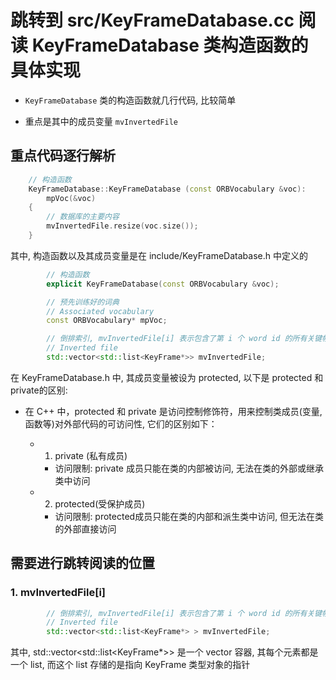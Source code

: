 # 跳转到 src/KeyFrameDatabase.cc 阅读 KeyFrameDatabase 类构造函数的具体实现

- `KeyFrameDatabase` 类的构造函数就几行代码, 比较简单

- 重点是其中的成员变量 `mvInvertedFile`


## 重点代码逐行解析

```c++
    // 构造函数
    KeyFrameDatabase::KeyFrameDatabase (const ORBVocabulary &voc):
        mpVoc(&voc)
    {
        // 数据库的主要内容
        mvInvertedFile.resize(voc.size());
    }
```

其中, 构造函数以及其成员变量是在 include/KeyFrameDatabase.h 中定义的

```c++
        // 构造函数
        explicit KeyFrameDatabase(const ORBVocabulary &voc);
```

```c++
        // 预先训练好的词典
        // Associated vocabulary
        const ORBVocabulary* mpVoc;

        // 倒排索引, mvInvertedFile[i] 表示包含了第 i 个 word id 的所有关键帧
        // Inverted file
        std::vector<std::list<KeyFrame*>> mvInvertedFile;
```

在 KeyFrameDatabase.h 中, 其成员变量被设为 protected, 以下是 protected 和 private的区别:

* 在 C++ 中，protected 和 private 是访问控制修饰符，用来控制类成员(变量, 函数等)对外部代码的可访问性, 它们的区别如下：

    * 1. private (私有成员)
        * 访问限制: private 成员只能在类的内部被访问, 无法在类的外部或继承类中访问
    * 2. protected(受保护成员)
        * 访问限制: protected成员只能在类的内部和派生类中访问, 但无法在类的外部直接访问


## 需要进行跳转阅读的位置

### 1. mvInvertedFile[i]

```c++
        // 倒排索引, mvInvertedFile[i] 表示包含了第 i 个 word id 的所有关键帧
        // Inverted file
        std::vector<std::list<KeyFrame*> > mvInvertedFile;
```

其中, std::vector<std::list<KeyFrame*>> 是一个 vector 容器, 其每个元素都是一个 list, 而这个 list 存储的是指向 KeyFrame 类型对象的指针
